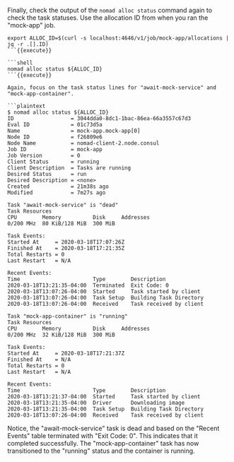 Finally, check the output of the `nomad alloc status` command again to check the
task statuses. Use the allocation ID from when you ran the "mock-app" job.

```shell
export ALLOC_ID=$(curl -s localhost:4646/v1/job/mock-app/allocations | jq -r .[].ID)
```{{execute}}

```shell
nomad alloc status ${ALLOC_ID}
```{{execute}}

Again, focus on the task status lines for "await-mock-service" and "mock-app-container".

```plaintext
$ nomad alloc status ${ALLOC_ID}
ID                  = 3044dda0-8dc1-1bac-86ea-66a3557c67d3
Eval ID             = 01c73d5a
Name                = mock-app.mock-app[0]
Node ID             = f26809e6
Node Name           = nomad-client-2.node.consul
Job ID              = mock-app
Job Version         = 0
Client Status       = running
Client Description  = Tasks are running
Desired Status      = run
Desired Description = <none>
Created             = 21m38s ago
Modified            = 7m27s ago

Task "await-mock-service" is "dead"
Task Resources
CPU        Memory          Disk     Addresses
0/200 MHz  80 KiB/128 MiB  300 MiB  

Task Events:
Started At     = 2020-03-18T17:07:26Z
Finished At    = 2020-03-18T17:21:35Z
Total Restarts = 0
Last Restart   = N/A

Recent Events:
Time                       Type        Description
2020-03-18T13:21:35-04:00  Terminated  Exit Code: 0
2020-03-18T13:07:26-04:00  Started     Task started by client
2020-03-18T13:07:26-04:00  Task Setup  Building Task Directory
2020-03-18T13:07:26-04:00  Received    Task received by client

Task "mock-app-container" is "running"
Task Resources
CPU        Memory          Disk     Addresses
0/200 MHz  32 KiB/128 MiB  300 MiB  

Task Events:
Started At     = 2020-03-18T17:21:37Z
Finished At    = N/A
Total Restarts = 0
Last Restart   = N/A

Recent Events:
Time                       Type        Description
2020-03-18T13:21:37-04:00  Started     Task started by client
2020-03-18T13:21:35-04:00  Driver      Downloading image
2020-03-18T13:21:35-04:00  Task Setup  Building Task Directory
2020-03-18T13:07:26-04:00  Received    Task received by client
```

Notice, the "await-mock-service" task is dead and based on the "Recent Events"
table terminated with "Exit Code: 0". This indicates that it completed
successfully. The "mock-app-container" task has now transitioned to the
"running" status and the container is running.
